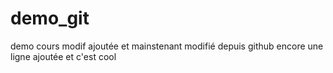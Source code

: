 # demo_git
demo cours
modif ajoutée
et mainstenant modifié depuis github
encore une ligne ajoutée
et c'est cool

